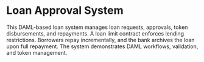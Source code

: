 # Loan Approval System
This DAML-based loan system manages loan requests, approvals, token disbursements, and repayments. A loan limit contract enforces lending restrictions. Borrowers repay incrementally, and the bank archives the loan upon full repayment. The system demonstrates DAML workflows, validation, and token management.